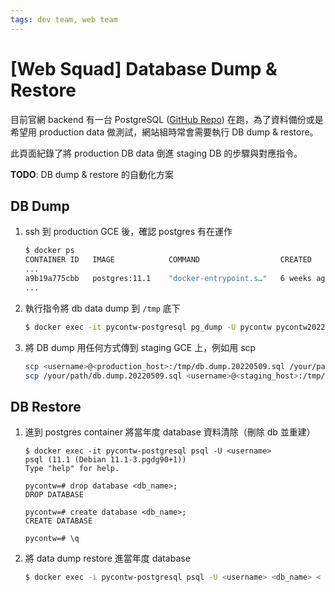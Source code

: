 ```yaml
---
tags: dev team, web team
---
```


# [Web Squad] Database Dump & Restore

目前官網 backend 有一台 PostgreSQL ([GitHub Repo](https://github.com/pycontw/pycontw-postgresql)) 在跑，為了資料備份或是希望用 production data 做測試，網站組時常會需要執行 DB dump & restore。

此頁面紀錄了將 production DB data 倒進 staging DB 的步驟與對應指令。

**TODO**: DB dump & restore 的自動化方案

## DB Dump

1. ssh 到 production GCE 後，確認 postgres 有在運作
    ```sh
    $ docker ps
    CONTAINER ID   IMAGE            COMMAND                  CREATED       STATUS        PORTS                    NAMES
    ...
    a9b19a775cbb   postgres:11.1    "docker-entrypoint.s…"   6 weeks ago   Up 2 weeks    0.0.0.0:5432->5432/tcp   pycontw-postgresql
    ...
    ```
2. 執行指令將 db data dump 到 `/tmp` 底下
    ```sh
    $ docker exec -it pycontw-postgresql pg_dump -U pycontw pycontw2022 > /tmp/db.dump.`date +%Y%m%d`.sql
    ```
3. 將 DB dump 用任何方式傳到 staging GCE 上，例如用 scp
    ```sh
    scp <username>@<production_host>:/tmp/db.dump.20220509.sql /your/path/db.dump.20220509.sql
    scp /your/path/db.dump.20220509.sql <username>@<staging_host>:/tmp/db.dump.20220509.sql
    ```
    
## DB Restore

1. 進到 postgres container 將當年度 database 資料清除（刪除 db 並重建）
    ```
    $ docker exec -it pycontw-postgresql psql -U <username>                                       
    psql (11.1 (Debian 11.1-3.pgdg90+1))
    Type "help" for help.

    pycontw=# drop database <db_name>;
    DROP DATABASE
    
    pycontw=# create database <db_name>;
    CREATE DATABASE
    
    pycontw=# \q
    ```
2. 將 data dump restore 進當年度 database
    ```sh
    $ docker exec -i pycontw-postgresql psql -U <username> <db_name> < /tmp/db.dump.20220603.sql
    ```